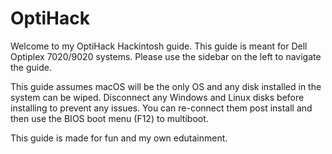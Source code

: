# OptiHack

Welcome to my OptiHack Hackintosh guide. This guide is meant for Dell Optiplex 7020/9020 systems. Please use the sidebar on the left to navigate the guide.

This guide assumes macOS will be the only OS and any disk installed in the system can be wiped. Disconnect any Windows and Linux disks before installing to prevent any issues. You can re-connect them post install and then use the BIOS boot menu (F12) to multiboot.

This guide is made for fun and my own edutainment.
